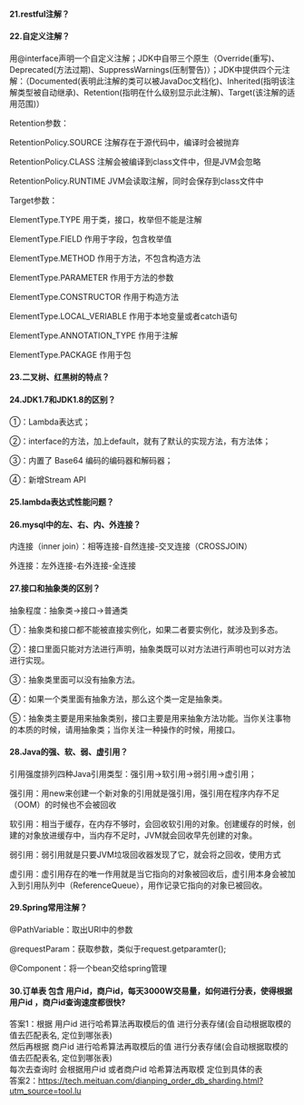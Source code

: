 #### 21.restful注解？

#### 22.自定义注解？

用@interface声明一个自定义注解；JDK中自带三个原生（Override(重写)、Deprecated(方法过期)、SuppressWarnings(压制警告)）；JDK中提供四个元注解：（Documented(表明此注解的类可以被JavaDoc文档化)、Inherited(指明该注解类型被自动继承)、Retention(指明在什么级别显示此注解)、Target(该注解的适用范围)）

Retention参数：

RetentionPolicy.SOURCE 注解存在于源代码中，编译时会被抛弃

RetentionPolicy.CLASS 注解会被编译到class文件中，但是JVM会忽略

RetentionPolicy.RUNTIME JVM会读取注解，同时会保存到class文件中

Target参数：

ElementType.TYPE 用于类，接口，枚举但不能是注解

ElementType.FIELD 作用于字段，包含枚举值

ElementType.METHOD 作用于方法，不包含构造方法

ElementType.PARAMETER 作用于方法的参数

ElementType.CONSTRUCTOR 作用于构造方法

ElementType.LOCAL_VERIABLE 作用于本地变量或者catch语句

ElementType.ANNOTATION_TYPE 作用于注解

ElementType.PACKAGE 作用于包

#### 23.二叉树、红黑树的特点？

#### 24.JDK1.7和JDK1.8的区别？

①：Lambda表达式；

②：interface的方法，加上default，就有了默认的实现方法，有方法体；

③：内置了 Base64 编码的编码器和解码器；

④：新增Stream API

#### 25.lambda表达式性能问题？

#### 26.mysql中的左、右、内、外连接？

内连接（inner join）：相等连接-自然连接-交叉连接（CROSSJOIN）

外连接：左外连接-右外连接-全连接

#### 27.接口和抽象类的区别？ 

抽象程度：抽象类->接口->普通类

①：抽象类和接口都不能被直接实例化，如果二者要实例化，就涉及到多态。

②：接口里面只能对方法进行声明，抽象类既可以对方法进行声明也可以对方法进行实现。

③：抽象类里面可以没有抽象方法。

④：如果一个类里面有抽象方法，那么这个类一定是抽象类。

⑤：抽象类主要是用来抽象类别，接口主要是用来抽象方法功能。当你关注事物的本质的时候，请用抽象类；当你关注一种操作的时候，用接口。

#### 28.Java的强、软、弱、虚引用？ 

引用强度排列四种Java引用类型：强引用->软引用->弱引用->虚引用；

强引用：用new来创建一个新对象的引用就是强引用，强引用在程序内存不足（OOM）的时候也不会被回收

软引用：相当于缓存，在内存不够时，会回收软引用的对象。创建缓存的时候，创建的对象放进缓存中，当内存不足时，JVM就会回收早先创建的对象。

弱引用：弱引用就是只要JVM垃圾回收器发现了它，就会将之回收，使用方式

虚引用：虚引用存在的唯一作用就是当它指向的对象被回收后，虚引用本身会被加入到引用队列中（ReferenceQueue），用作记录它指向的对象已被回收。

#### 29.Spring常用注解？ 

@PathVariable：取出URI中的参数

@requestParam：获取参数，类似于request.getparamter();

@Component：将一个bean交给spring管理

#### 30.订单表  包含 用户id，商户id，每天3000W交易量，如何进行分表，使得根据 用户id ，商户id查询速度都很快?

答案1：根据 用户id 进行哈希算法再取模后的值 进行分表存储(会自动根据取模的值去匹配表名, 定位到哪张表)  
       然后再根据 商户id 进行哈希算法再取模后的值 进行分表存储(会自动根据取模的值去匹配表名, 定位到哪张表)  
       每次去查询时 会根据用户id  或者商户id  哈希算法再取模  定位到具体的表  
答案2：https://tech.meituan.com/dianping_order_db_sharding.html?utm_source=tool.lu
